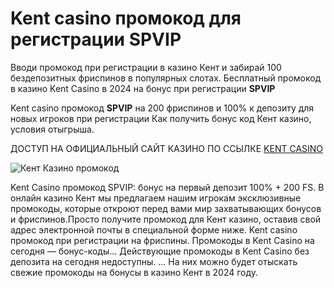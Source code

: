 # Kent casino промокод для регистрации SPVIP
Вводи промокод при регистрации в казино Кент и забирай 100 бездепозитных фриспинов в популярных слотах. Бесплатный промокод в казино Kent Casino в 2024 на бонус при регистрации **SPVIP**

Kent casino промокод **SPVIP** на 200 фриспинов и 100% к депозиту для новых игроков при регистрации Как получить бонус код Кент казино, условия отыгрыша.

ДОСТУП НА ОФИЦИАЛЬНЫЙ САЙТ КАЗИНО ПО ССЫЛКЕ [KENT CASINO](https://linkcasino.ru/kent_spvip)

![Кент Казино промокод](https://github.com/user-attachments/assets/1cacc85a-d5ee-4841-b530-30589e8b76fc)


Kent Casino промокод SPVIP: бонус на первый депозит 100% + 200 FS. В онлайн казино Кент мы предлагаем нашим игрокам эксклюзивные промокоды, которые откроют перед вами мир захватывающих бонусов и фриспинов.Просто получите промокод для Кент казино, оставив свой адрес электронной почты в специальной форме ниже.
Kent casino промокод при регистрации на фриспины. Промокоды в Kent Casino на сегодня — бонус-коды...
Действующие промокоды в Kent Casino без депозита на сегодня недоступны. ... На них можно будет отыскать свежие промокоды на бонусы в казино Кент в 2024 году.


